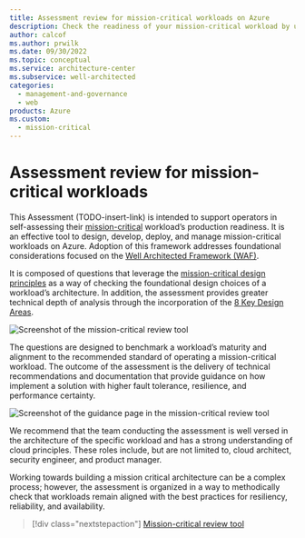 ```yaml
---
title: Assessment review for mission-critical workloads on Azure
description: Check the readiness of your mission-critical workload by using an assessment review tool. 
author: calcof
ms.author: prwilk
ms.date: 09/30/2022
ms.topic: conceptual
ms.service: architecture-center
ms.subservice: well-architected
categories: 
  - management-and-governance
  - web
products: Azure
ms.custom:
  - mission-critical
---
```


# Assessment review for mission-critical workloads

This Assessment (TODO-insert-link) is intended to support operators in self-assessing their [mission-critical](/azure/architecture/framework/mission-critical/mission-critical-overview) workload’s production readiness. It is an effective tool to design, develop, deploy, and manage mission-critical workloads on Azure. Adoption of this framework addresses foundational considerations focused on the [Well Architected Framework (WAF)](/azure/architecture/framework/mission-critical/mission-critical-overview).

It is composed of questions that leverage the [mission-critical design principles](/azure/architecture/framework/mission-critical/mission-critical-design-principles?branch=main) as a way of checking the foundational design choices of a workload’s architecture. In addition, the assessment provides greater technical depth of analysis through the incorporation of the [8 Key Design Areas](/azure/architecture/framework/mission-critical/mission-critical-overview). 

![Screenshot of the mission-critical review tool](TODO-insert-screenshot "Mission-critical assessment review tool")

The questions are designed to benchmark a workload’s maturity and alignment to the recommended standard of operating a mission-critical workload. The outcome of the assessment is the delivery of technical recommendations and documentation that provide guidance on how implement a solution with higher fault tolerance, resilience, and performance certainty. 

![Screenshot of the guidance page in the mission-critical review tool](TODO-insert-screenshot "Mission-critical assessment review tool guidance")

We recommend that the team conducting the assessment is well versed in the architecture of the specific workload and has a strong understanding of cloud principles. These roles include, but are not limited to, cloud architect, security engineer, and product manager. 

Working towards building a mission critical architecture can be a complex process; however, the assessment is organized in a way to methodically check that workloads remain aligned with the best practices for resiliency, reliability, and availability. 

> [!div class="nextstepaction"]
> [Mission-critical review tool](TODO-insert-link)

 
